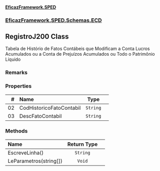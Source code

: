 #### [EficazFramework.SPED](EficazFrameworkSPED.md 'EficazFramework SPED')
### [EficazFramework.SPED.Schemas.ECD](EficazFramework.SPED.Schemas.ECD.md 'EficazFramework.SPED.Schemas.ECD')

## RegistroJ200 Class

Tabela de Histório de Fatos Contábeis que Modificam a Conta Lucros Acumulados ou a Conta de Prejuízos Acumulados ou Todo o Patrimônio Líquido

### Remarks
### Properties

| # | Name | Type | |
| ---: | :--- | :---: | :--- |
| 02 | CodHistoricoFatoContabil | `String` |  |
| 03 | DescFatoContabil | `String` |  |
### Methods

| Name | Return Type | |
| :--- | :---: | :--- |
| EscreveLinha() | `String` |  |
| LeParametros(string[]) | `Void` |  |
